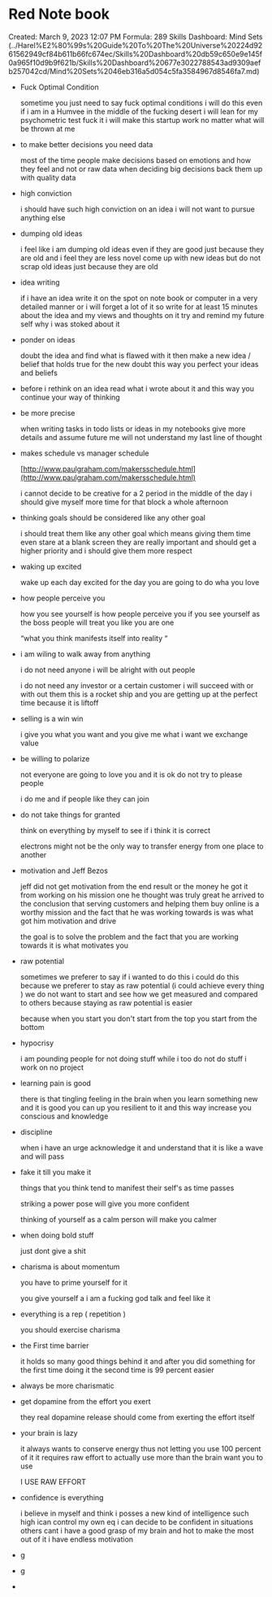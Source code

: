 # Red Note book

Created: March 9, 2023 12:07 PM
Formula: 289
Skills Dashboard: Mind Sets  (../Harel%E2%80%99s%20Guide%20To%20The%20Universe%20224d9261562949cf84b611b66fc674ec/Skills%20Dashboard%20db59c650e9e145f0a965f10d9b9f621b/Skills%20Dashboard%20677e3022788543ad9309aefb257042cd/Mind%20Sets%2046eb316a5d054c5fa3584967d8546fa7.md)

- Fuck Optimal Condition
    
    sometime you just need to say fuck optimal conditions i will do this even if i am in a Humvee in the middle of the fucking desert i will lean for my psychometric test fuck it i will make this startup work no matter what will be thrown at me  
    
- to make better decisions you need data
    
    most of the time people make decisions based on emotions and how they feel and not or raw data when deciding big decisions back them up with quality data 
    
- high conviction
    
    i should have such high conviction on an idea i will not want to pursue anything else 
    
- dumping old ideas
    
    i feel like i am dumping old ideas even if they are good just because they are old and i feel they are less novel come up with new ideas but do not scrap old ideas just because they are old 
    
- idea writing
    
    if i have an idea write it on the spot on note book or computer in a very detailed manner or i will forget a lot of it so write for at least 15 minutes about the idea and my views and thoughts on it try and remind my future self why i was stoked about it 
    
- ponder on ideas
    
    doubt the idea and find what is flawed with it then make a new idea / belief that holds true for the new doubt this way you perfect your ideas and beliefs 
    
- before i rethink on an idea read what i wrote about it and this way you continue your way of thinking
- be more precise
    
    when writing tasks in todo lists or ideas in my notebooks give more details and assume future me will not understand my last line of thought 
    
- makes schedule vs manager schedule
    
    [http://www.paulgraham.com/makersschedule.html](http://www.paulgraham.com/makersschedule.html)
    
    i cannot decide to be creative for a 2 period in the middle of the day i should give myself more time for that block a whole afternoon 
    
- thinking goals should be considered like any other goal
    
    i should treat them like any other goal which means giving them time even stare at a blank screen they are really important and should get a higher priority and i should give them more respect 
    
- waking up excited
    
    wake up each day excited for the day you are going to do wha you love 
    
- how people perceive you
    
    how you see yourself is how people perceive you if you see yourself as the boss people will treat you like you are one 
    
    “what you think manifests itself into reality “
    
- i am wiling to walk away from anything
    
    i do not need anyone i will be alright with out people 
    
    i do not need any investor or a certain customer i will succeed with or with out them this is a rocket ship and you are getting up at the perfect time because it is liftoff 
    
- selling is a win win
    
    i give you what you want and you give me what i want we exchange value 
    
- be willing to polarize
    
    not everyone are going to love you and it is ok do not try to please people 
    
    i do me and if people like they can join 
    
- do not take things for granted
    
    think on everything by myself to see if i think it is correct 
    
    electrons might not be the only way to transfer energy from one place to another 
    
- motivation and Jeff Bezos
    
    jeff did not get motivation from the end result or the money he got it from working on his mission one he thought was truly great he arrived to the conclusion that serving customers and helping them buy online is a worthy mission and the fact that he was working towards is was what got him motivation and drive 
    
    the goal is to solve the problem and the fact that you are working towards it is what motivates you 
    
- raw potential
    
    sometimes we preferer to say if i wanted to do this i could do this because we preferer to stay as raw potential (i could achieve every thing ) we do not want to start and see how we get measured and compared to others because staying as raw potential is easier 
    
    because when you start you don't start from the top you start from the bottom
    
- hypocrisy
    
    i am pounding people for not doing stuff while i too do not do stuff i work on no project 
    
- learning pain is good
    
    there is that tingling feeling in the brain when you learn something new and it is good you can up you resilient to it and this way increase you conscious and knowledge 
    
- discipline
    
    when i have an urge acknowledge it and understand that it is like a wave and will pass 
    
- fake it till you make it
    
    things that you think tend to manifest their self's as time passes 
    
    striking a power pose will give you more confident 
    
    thinking of yourself as a calm person will make you calmer 
    
- when doing bold stuff
    
    just dont give a shit 
    
- charisma is about momentum
    
    you have to prime yourself for it 
    
    you give yourself a i am a fucking god talk and feel like it
    
- everything is a rep ( repetition )
    
    you should exercise charisma 
    
- the First time barrier
    
    it holds so many good things behind it and after you did something for the first time doing it the second time is 99 percent easier 
    
- always be more charismatic
- get dopamine from the effort you exert
    
    they real dopamine release should come from exerting the effort itself  
    
- your brain is lazy
    
    it always wants to conserve energy thus not letting you use 100 percent of it it requires raw effort to actually use more than the brain want you to use 
    
    I USE RAW EFFORT 
    
- confidence is everything
    
    i believe in myself and think i posses a new kind of intelligence such high ican control my own eq i can decide to be confident in situations others cant i have a good grasp of my brain and hot to make the most out of it  i have endless motivation 
    
- g
- g
-